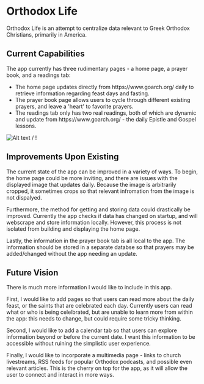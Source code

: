 # Orthodox Life

Orthodox Life is an attempt to centralize data relevant to Greek Orthodox Christians, primarily in America. 

## Current Capabilities
The app currently has three rudimentary pages - a home page, a prayer book, and a readings tab:
<ul>
<li>The home page updates directly from https://www.goarch.org/ daily to retrieve information regarding feast days and fasting.</li>

<li>The prayer book page allows users to cycle through different existing prayers, and leave a 'heart' to favorite prayers.</li>

<li>The readings tab only has two real readings, both of which are dynamic and update from https://www.goarch.org/ - the daily Epistle and Gospel lessons.</li>
</ul>

![ Alt text](orthodox-life-demo.gif) / ! [](orthodox-life-demo.gif)

## Improvements Upon Existing
The current state of the app can be improved in a variety of ways. To begin, the home page could be more inviting, and there are issues with the displayed image that updates daily. Because the image is arbitrarily cropped, it sometimes crops so that relevant infromation from the image is not dispalyed. 

Furthermore, the method for getting and storing data could drastically be improved. Currently the app checks if data has changed on startup, and will webscrape and store information locally. However, this process is not isolated from building and displaying the home page.

Lastly, the information in the prayer book tab is all local to the app. The information should be stored in a separate databse so that prayers may be added/changed without the app needing an update.

## Future Vision
There is much more information I would like to include in this app. 

First, I would like to add pages so that users can read more about the daily feast, or the saints that are celebrated each day. Currently users can read what or who is being celelbrated, but are unable to learn more from within the app: this needs to change, but could require some tricky thinking.

Second, I would like to add a calendar tab so that users can explore information beyond or before the current date. I want this information to be accessible without ruining the simplistic user experience.

Finally, I would like to incorporate a multimedia page - links to church livestreams, RSS feeds for popular Orthodox podcasts, and possible even relevant articles. This is the cherry on top for the app, as it will allow the user to connect and interact in more ways.

